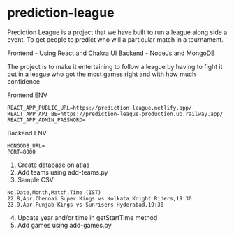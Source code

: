 # prediction-league

Prediction League is a project that we have built to run a league along side a event. To get people to predict who will a particular match in a tournament. 


Frontend - Using React and Chakra UI
Backend - NodeJs and MongoDB 

The project is to make it entertaining to follow a league by having to fight it out in a league who got the most games right and with how much confidence 


Frontend ENV
```
REACT_APP_PUBLIC_URL=https://prediction-league.netlify.app/
REACT_APP_API_BE=https://prediction-league-production.up.railway.app/
REACT_APP_ADMIN_PASSWORD=
```

Backend ENV
```
MONGODB_URL=
PORT=8000
```

1. Create database on atlas
2. Add teams using add-teams.py
3. Sample CSV
```
No,Date,Month,Match,Time (IST)
22,8,Apr,Chennai Super Kings vs Kolkata Knight Riders,19:30
23,9,Apr,Punjab Kings vs Sunrisers Hyderabad,19:30
```
4. Update year and/or time in getStartTime method
5. Add games using add-games.py
